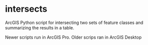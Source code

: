 # intersects
ArcGIS Python script for intersecting two sets of feature classes and summarizing the results in a table.

Newer scripts run in ArcGIS Pro.
Older scrips ran in ArcGIS Desktop
